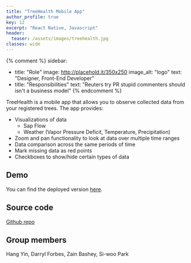 ```yaml
---
title: "TreeHealth Mobile App"
author_profile: true
key: 12
excerpt: "React Native, Javascript"
header:
  teaser: /assets/images/treehealth.jpg
classes: wide
---
```


{% comment %} 
sidebar:
  - title: "Role"
    image: http://placehold.it/350x250
    image_alt: "logo"
    text: "Designer, Front-End Developer"
  - title: "Responsibilities"
    text: "Reuters try PR stupid commenters should isn't a business model"
{% endcomment %} 

TreeHealth is a mobile app that allows you to observe collected data from your registered trees. The app provides:

- Visualizations of data
  - Sap Flow
  - Weather (Vapor Pressure Deficit, Temperature, Precipitation)
- Zoom and pan functionality to look at data over multiple time ranges
- Data comparison across the same periods of time
- Mark missing data as red points
- Checkboxes to show/hide certain types of data

## Demo
You can find the deployed version [here](https://treehealth-dfcd1.web.app/).

## Source code
[Github repo](https://github.com/394-s21/treehealth)

## Group members
Hang Yin, Darryl Forbes, Zain Bashey, Si-woo Park